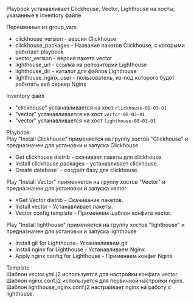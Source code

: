 Playbook устанавливает Clickhouse, Vector, Lighthouse на хосты, указанные в inventory файле  

Переменные из group_vars  
* clickhouse_version - версия Clickhouse
* clickhouse_packages - Название пакетов Clickhouse, с которыми работает playbook
* vector_version - версия пакета vector
* lighthouse_url - ссылка на репозиторий Lighthouse
* lighthouse_dir - каталог для файлов Lighthouse
* lighthouse_nginx_user - пользователь, из-под которого будет работать веб сервер Nginx

Inventory файл  
* "clickhouse" устанавливается на хост `clickhouse-08-03-01`
* "vector" устанавливается на хост `vector-08-03-01`
* "vector" устанавливается на хост `lighthouse-08-03-01`

Playbook  
Play "Install Clickhouse" применяется на группу хостов "Clickhouse" и предназначен для установки и запуска Clickhouse  

* Get clickhouse distrib - скачивает пакеты для clickhouse.
* Install clickhouse packages - устанавливает clickhouse. 
* Create database` - создаёт базу для clickhouse.

Play "Install Vector" применяется на группу хостов "Vector" и предназначен для установки и запуска vector  

* *Get Vector distrib - Скачивание пакетов.
* Install vector - Устанавливает пакеты.
* Vector config template - Применяем шаблон конфига vector.

Play "Install lighthouse" применяется на группу хостов "lighthouse" и предназначен для установки и запуска lighthouse  

* Install git for Lighthouse- Устанавливаем git
* Install nginx for Lighthouse - Устанавливаем Nginx
* Apply nginx config for Lighthouse - Применяем конфиг Nginx

Template  
Шаблон vector.yml.j2 используется для настройки конфига vector.  
Шаблон nginx.conf.j2 используется для первичной настройки nginx.  
Шаблон lighthouse_nginx.conf.j2 настраивает nginx на работу с lighthouse.  
